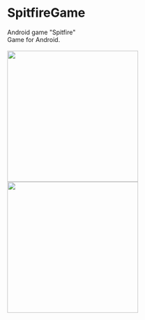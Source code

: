 # SpitfireGame
Android game "Spitfire"
<br>
Game for Android.
<br>
<br>
<img height="300" src="https://i.ibb.co/0jXs7NH/sc4.jpg">
<img height="300" src="https://i.ibb.co/zrRLGVC/sc5.jpg">
<br>
